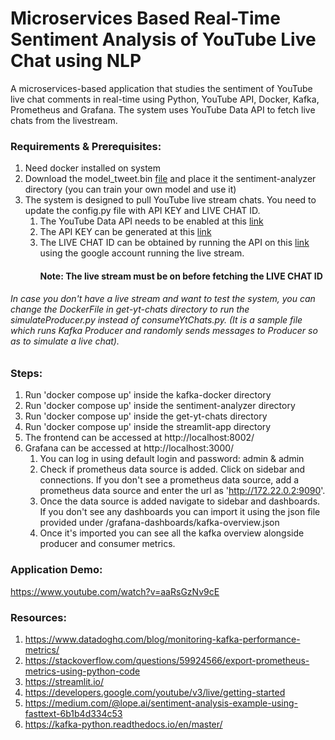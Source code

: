 # Microservices Based Real-Time Sentiment Analysis of YouTube Live Chat using NLP
A microservices-based application that studies the sentiment of YouTube live chat comments in real-time using Python, YouTube API, Docker, Kafka, Prometheus and Grafana.
The system uses YouTube Data API to fetch live chats from the livestream. 

### Requirements & Prerequisites:
1. Need docker installed on system
2. Download the model_tweet.bin [file](https://drive.google.com/file/d/1X6OaERlUnJNXjz26CNOnP6XcOXZPNqV9/view?usp=sharing) and place it the sentiment-analyzer directory (you can train your own model and use it)
3. The system is designed to pull YouTube live stream chats. You need to update the config.py file with API KEY and LIVE CHAT ID.
   1. The YouTube Data API needs to be enabled at this [link](https://console.cloud.google.com/apis/api/youtube.googleapis.com/)
   2. The API KEY can be generated at this [link](https://console.cloud.google.com/apis/credentials)  
   3. The LIVE CHAT ID can be obtained by running the API on this [link](https://developers.google.com/youtube/v3/live/docs/liveBroadcasts/list?apix=true#try-it) using the google account running the live stream. 
      #### Note: The live stream must be on before fetching the LIVE CHAT ID
   
###### In case you don't have a live stream and want to test the system, you can change the DockerFile in get-yt-chats directory to run the simulateProducer.py instead of consumeYtChats.py. (It is a sample file which runs Kafka Producer and randomly sends messages to Producer so as to simulate a live chat).

### Steps:
1. Run 'docker compose up' inside the kafka-docker directory
2. Run 'docker compose up' inside the sentiment-analyzer directory
3. Run 'docker compose up' inside the get-yt-chats directory
4. Run 'docker compose up' inside the streamlit-app directory
5. The frontend can be accessed at http://localhost:8002/
6. Grafana can be accessed at http://localhost:3000/
   1. You can log in using default login and password: admin & admin
   2. Check if prometheus data source is added. Click on sidebar and connections. If you don't see a prometheus data source, add a prometheus data source and enter the url as 'http://172.22.0.2:9090'.
   3. Once the data source is added navigate to sidebar and dashboards. If you don't see any dashboards you can import it using the json file provided under /grafana-dashboards/kafka-overview.json
   4. Once it's imported you can see all the kafka overview alongside producer and consumer metrics.


### Application Demo:
https://www.youtube.com/watch?v=aaRsGzNv9cE

### Resources:
1. https://www.datadoghq.com/blog/monitoring-kafka-performance-metrics/
2. https://stackoverflow.com/questions/59924566/export-prometheus-metrics-using-python-code
3. https://streamlit.io/
4. https://developers.google.com/youtube/v3/live/getting-started
5. https://medium.com/@lope.ai/sentiment-analysis-example-using-fasttext-6b1b4d334c53
6. https://kafka-python.readthedocs.io/en/master/


